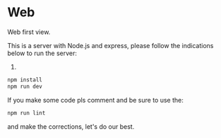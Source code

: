 # Web
Web first view.

This is a server with Node.js and express, please follow the indications below to run the server:

1)  
``` js
npm install
npm run dev
```
If you make some code pls comment and be sure to use the:
``` js
npm run lint
```
and make the corrections, let's do our best.